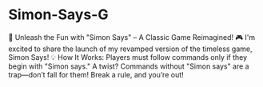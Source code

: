 # Simon-Says-G
🚦 Unleash the Fun with "Simon Says" – A Classic Game Reimagined! 🎮  I'm excited to share the launch of my revamped version of the timeless game, Simon Says! 💡 How It Works:  Players must follow commands only if they begin with "Simon says." A twist? Commands without "Simon says" are a trap—don’t fall for them! Break a rule, and you’re out!
